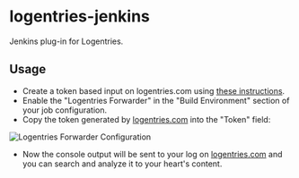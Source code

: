 logentries-jenkins
==================

Jenkins plug-in for Logentries.

Usage
-----

 * Create a token based input on logentries.com using [these instructions](https://logentries.com/doc/input-token/).
 * Enable the "Logentries Forwarder" in the "Build Environment" section of your job configuration. 
 * Copy the token generated by [logentries.com](https://logentries.com) into the "Token" field:

![Logentries Forwarder Configuration](https://raw.github.com/logentries/logentries-jenkins/master/doc/img/LogentriesJenkinsConfiguration.png)

 * Now the console output will be sent to your log on [logentries.com](https://logentries.com) and you can search and analyze it to your heart's content.
